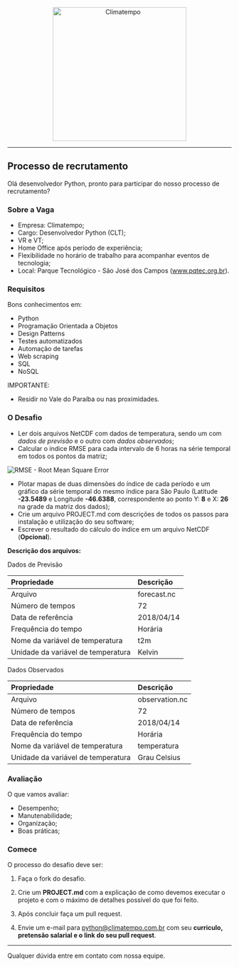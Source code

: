 <p align="center">
  <a href="http://www.climatempo.com.br">
      <img src="http://i.imgur.com/Q9lCAMF.png" alt="Climatempo" width="300px"/>
  </a>
</p>

___


## Processo de recrutamento

Olá desenvolvedor Python, pronto para participar do nosso processo de recrutamento?

### Sobre a Vaga

- Empresa: Climatempo;
- Cargo: Desenvolvedor Python (CLT);
- VR e VT;
- Home Office após período de experiência;
- Flexibilidade no horário de trabalho para acompanhar eventos de tecnologia;
- Local: Parque Tecnológico - São José dos Campos (www.pqtec.org.br).


### Requisitos

Bons conhecimentos em:

- Python
- Programação Orientada a Objetos
- Design Patterns
- Testes automatizados
- Automação de tarefas
- Web scraping
- SQL
- NoSQL

IMPORTANTE:

- Residir no Vale do Paraíba ou nas proximidades.


### O Desafio

- Ler dois arquivos NetCDF com dados de temperatura, sendo um com *dados de previsão* e o outro com *dados observados*;
- Calcular o índice RMSE para cada intervalo de 6 horas na série temporal em todos os pontos da matriz;

<img src="https://i.imgur.com/MlK4w0X.png" alt="RMSE - Root Mean Square Error" />

- Plotar mapas de duas dimensões do índice de cada período e um gráfico da série temporal do mesmo índice para São Paulo (Latitude **-23.5489** e Longitude **-46.6388**, correspondente ao ponto Y: **8** e X: **26** na grade da matriz dos dados);
- Crie um arquivo PROJECT.md com descrições de todos os passos para instalação e utilização do seu software;
- Escrever o resultado do cálculo do índice em um arquivo NetCDF (**Opcional**).

**Descrição dos arquivos:**

Dados de Previsão

| Propriedade                        | Descrição   |
| :--------------------------------- |:------------|
| Arquivo                            | forecast.nc |
| Número de tempos                   | 72          |
| Data de referência                 | 2018/04/14  |
| Frequência do tempo                | Horária     |
| Nome da variável de temperatura    | t2m         |
| Unidade da variável de temperatura | Kelvin      |

Dados Observados

| Propriedade                        | Descrição      |
| :--------------------------------- |:---------------|
| Arquivo                            | observation.nc |
| Número de tempos                   | 72             |
| Data de referência                 | 2018/04/14     |
| Frequência do tempo                | Horária        |
| Nome da variável de temperatura    | temperatura    |
| Unidade da variável de temperatura | Grau Celsius   |


### Avaliação

O que vamos avaliar:

- Desempenho;
- Manutenabilidade;
- Organização;
- Boas práticas;


### Comece

O processo do desafio deve ser:

1. Faça o fork do desafio.

2. Crie um **PROJECT.md** com a explicação de como devemos executar o projeto e com o máximo de detalhes possível do que foi feito.

3. Após concluir faça um pull request.

5. Envie um e-mail para python@climatempo.com.br com seu **curriculo, pretensão salarial e o link do seu pull request**.


___


Qualquer dúvida entre em contato com nossa equipe.
